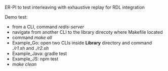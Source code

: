 ER-PI to test interleaving with exhaustive replay for RDL integration

Demo test: 
- from a CLI, command *redis-server*
- navigate from another CLI to the library direcoty where Makefile located 
- command *make all*
- Example_Go: open two CLIs inside **Library** directory and command *./r1.sh* and *./r2.sh*
- Example_Java: gradle test
- Example_JS: npm test
- *make clean* 
